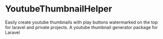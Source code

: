 YoutubeThumbnailHelper
======================

Easily create youtube thumbnails with play buttons watermarked on the top for laravel and private projects. A youtube thumbnail generator package for Laravel
